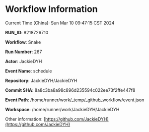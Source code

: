 # Workflow Information

Current Time (China): Sun Mar 10 09:47:15 CST 2024  

**RUN_ID**: 8218726710  

**Workflow**: Snake  

**Run Number**: 267  

**Actor**: JackieDYH  

**Event Name**: schedule  

**Repository**: JackieDYH/JackieDYH  

**Commit SHA**: 8a8c3ba8a98c896d235594c022ee73f2ffe447f8  

**Event Path**: /home/runner/work/_temp/_github_workflow/event.json  

**Workspace**: /home/runner/work/JackieDYH/JackieDYH  

Other information: [https://github.com/JackieDYH](https://github.com/JackieDYH)
